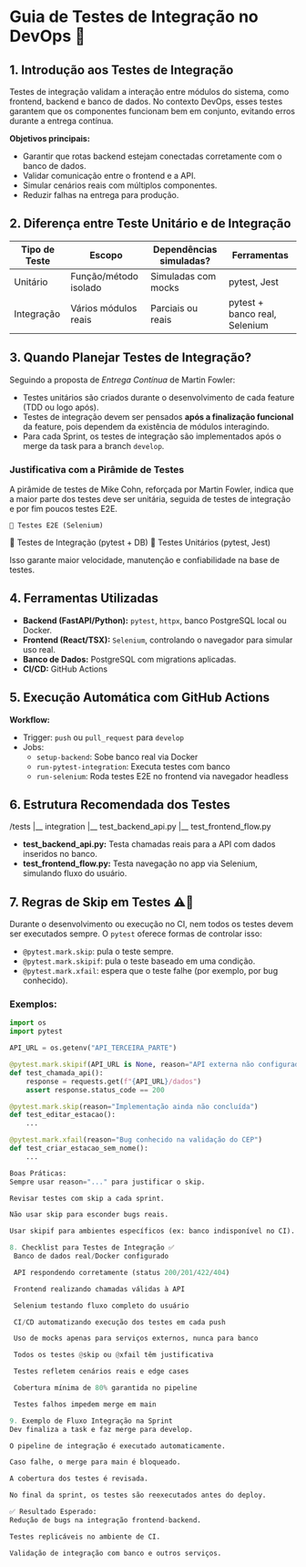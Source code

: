 # Guia de Testes de Integração no DevOps 🚧

## 1. Introdução aos Testes de Integração
Testes de integração validam a interação entre módulos do sistema, como frontend, backend e banco de dados. No contexto DevOps, esses testes garantem que os componentes funcionam bem em conjunto, evitando erros durante a entrega contínua.

**Objetivos principais:**
- Garantir que rotas backend estejam conectadas corretamente com o banco de dados.
- Validar comunicação entre o frontend e a API.
- Simular cenários reais com múltiplos componentes.
- Reduzir falhas na entrega para produção.

## 2. Diferença entre Teste Unitário e de Integração

| Tipo de Teste | Escopo | Dependências simuladas? | Ferramentas |
|---------------|--------|---------------------------|-------------|
| Unitário       | Função/método isolado | Simuladas com mocks     | pytest, Jest |
| Integração   | Vários módulos reais     | Parciais ou reais       | pytest + banco real, Selenium |

## 3. Quando Planejar Testes de Integração?

Seguindo a proposta de *Entrega Contínua* de Martin Fowler:
- Testes unitários são criados durante o desenvolvimento de cada feature (TDD ou logo após).
- Testes de integração devem ser pensados **após a finalização funcional** da feature, pois dependem da existência de módulos interagindo.
- Para cada Sprint, os testes de integração são implementados após o merge da task para a branch `develop`.

### Justificativa com a Pirâmide de Testes
A pirâmide de testes de Mike Cohn, reforçada por Martin Fowler, indica que a maior parte dos testes deve ser unitária, seguida de testes de integração e por fim poucos testes E2E.

    🔺 Testes E2E (Selenium)
   🔹 Testes de Integração (pytest + DB)
  🔸 Testes Unitários (pytest, Jest)

Isso garante maior velocidade, manutenção e confiabilidade na base de testes.

## 4. Ferramentas Utilizadas
- **Backend (FastAPI/Python):** `pytest`, `httpx`, banco PostgreSQL local ou Docker.
- **Frontend (React/TSX):** `Selenium`, controlando o navegador para simular uso real.
- **Banco de Dados:** PostgreSQL com migrations aplicadas.
- **CI/CD:** GitHub Actions

## 5. Execução Automática com GitHub Actions
**Workflow:**
- Trigger: `push` ou `pull_request` para `develop`
- Jobs:
  - `setup-backend`: Sobe banco real via Docker
  - `run-pytest-integration`: Executa testes com banco
  - `run-selenium`: Roda testes E2E no frontend via navegador headless

## 6. Estrutura Recomendada dos Testes
/tests
|__ integration
|__ test_backend_api.py
|__ test_frontend_flow.py


- **test_backend_api.py:** Testa chamadas reais para a API com dados inseridos no banco.
- **test_frontend_flow.py:** Testa navegação no app via Selenium, simulando fluxo do usuário.

## 7. Regras de Skip em Testes ⚠️🚪

Durante o desenvolvimento ou execução no CI, nem todos os testes devem ser executados sempre. O `pytest` oferece formas de controlar isso:

- `@pytest.mark.skip`: pula o teste sempre.
- `@pytest.mark.skipif`: pula o teste baseado em uma condição.
- `@pytest.mark.xfail`: espera que o teste falhe (por exemplo, por bug conhecido).

### Exemplos:
```python
import os
import pytest

API_URL = os.getenv("API_TERCEIRA_PARTE")

@pytest.mark.skipif(API_URL is None, reason="API externa não configurada")
def test_chamada_api():
    response = requests.get(f"{API_URL}/dados")
    assert response.status_code == 200

@pytest.mark.skip(reason="Implementação ainda não concluída")
def test_editar_estacao():
    ...

@pytest.mark.xfail(reason="Bug conhecido na validação do CEP")
def test_criar_estacao_sem_nome():
    ...

Boas Práticas:
Sempre usar reason="..." para justificar o skip.

Revisar testes com skip a cada sprint.

Não usar skip para esconder bugs reais.

Usar skipif para ambientes específicos (ex: banco indisponível no CI).

8. Checklist para Testes de Integração ✅
 Banco de dados real/Docker configurado

 API respondendo corretamente (status 200/201/422/404)

 Frontend realizando chamadas válidas à API

 Selenium testando fluxo completo do usuário

 CI/CD automatizando execução dos testes em cada push

 Uso de mocks apenas para serviços externos, nunca para banco

 Todos os testes @skip ou @xfail têm justificativa

 Testes refletem cenários reais e edge cases

 Cobertura mínima de 80% garantida no pipeline

 Testes falhos impedem merge em main

9. Exemplo de Fluxo Integração na Sprint
Dev finaliza a task e faz merge para develop.

O pipeline de integração é executado automaticamente.

Caso falhe, o merge para main é bloqueado.

A cobertura dos testes é revisada.

No final da sprint, os testes são reexecutados antes do deploy.

✅ Resultado Esperado:
Redução de bugs na integração frontend-backend.

Testes replicáveis no ambiente de CI.

Validação de integração com banco e outros serviços.
